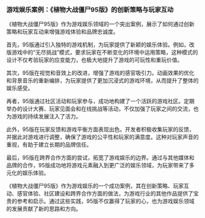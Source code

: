 ### 游戏娱乐案例：《植物大战僵尸95版》的创新策略与玩家互动

《植物大战僵尸95版》作为游戏娱乐领域的一个突出案例，展示了如何通过创新策略和玩家互动来增强游戏体验和品牌忠诚度。

首先，95版通过引入独特的游戏机制，为玩家提供了新颖的娱乐体验。例如，改版游戏中的“无尽挑战”模式，要求玩家在不断变化的环境中运用策略，这种模式的设计不仅考验玩家的应变能力，也极大地提升了游戏的可玩性和重玩价值。

其次，95版在视觉和音效上的改进，增强了游戏的感官吸引力。动画效果的优化和背景音乐的重新编排，为玩家提供了更加沉浸式的游戏环境，从而提升了整体的娱乐感受。

再者，95版通过社区活动和玩家参与，成功地构建了一个活跃的游戏社区。定期举办的设计大赛、玩家见面会和在线挑战等活动，不仅加强了玩家之间的交流，也为游戏的持续发展注入了活力。

此外，95版在玩家反馈和游戏平衡方面表现出色。开发者积极收集玩家的反馈，并据此对游戏进行调整，确保了游戏的公平性和玩家的满意度。这种对玩家声音的重视，有助于建立长期的品牌信任。

最后，95版在跨界合作方面的尝试，拓宽了游戏娱乐的边界。通过与其他媒体和品牌的合作，95版成功地将游戏元素融入到更广泛的娱乐领域，为玩家带来了多元化的娱乐体验。

《植物大战僵尸95版》作为游戏娱乐的一个成功案例，其在创新策略、玩家互动、感官体验、社区建设和跨界合作方面的做法，为游戏行业的其他作品提供了宝贵的参考和启示。通过这些实践，95版不仅赢得了玩家的心，也为游戏娱乐领域的发展贡献了新的思路和方向。